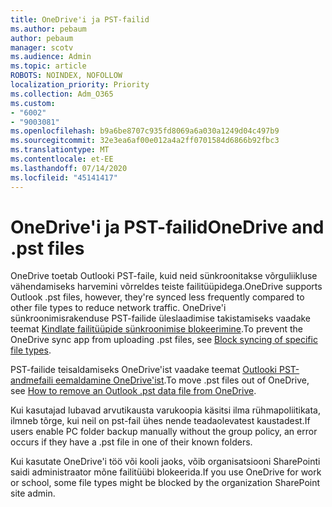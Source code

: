 ```yaml
---
title: OneDrive'i ja PST-failid
ms.author: pebaum
author: pebaum
manager: scotv
ms.audience: Admin
ms.topic: article
ROBOTS: NOINDEX, NOFOLLOW
localization_priority: Priority
ms.collection: Adm_O365
ms.custom:
- "6002"
- "9003081"
ms.openlocfilehash: b9a6be8707c935fd8069a6a030a1249d04c497b9
ms.sourcegitcommit: 32e3ea6af00e012a4a2ff0701584d6866b92fbc3
ms.translationtype: MT
ms.contentlocale: et-EE
ms.lasthandoff: 07/14/2020
ms.locfileid: "45141417"
---
```

# <a name="onedrive-and-pst-files"></a><span data-ttu-id="12f3e-102">OneDrive'i ja PST-failid</span><span class="sxs-lookup"><span data-stu-id="12f3e-102">OneDrive and .pst files</span></span> 

<span data-ttu-id="12f3e-103">OneDrive toetab Outlooki PST-faile, kuid neid sünkroonitakse võrguliikluse vähendamiseks harvemini võrreldes teiste failitüüpidega.</span><span class="sxs-lookup"><span data-stu-id="12f3e-103">OneDrive supports Outlook .pst files, however, they're synced less frequently compared to other file types to reduce network traffic.</span></span> <span data-ttu-id="12f3e-104">OneDrive'i sünkroonimisrakenduse PST-failide üleslaadimise takistamiseks vaadake teemat [Kindlate failitüüpide sünkroonimise blokeerimine](https://docs.microsoft.com/onedrive/block-file-types).</span><span class="sxs-lookup"><span data-stu-id="12f3e-104">To prevent the OneDrive sync app from uploading .pst files, see [Block syncing of specific file types](https://docs.microsoft.com/onedrive/block-file-types).</span></span> 

<span data-ttu-id="12f3e-105">PST-failide teisaldamiseks OneDrive'ist vaadake teemat [Outlooki PST-andmefaili eemaldamine OneDrive'ist](https://support.microsoft.com/office/how-to-remove-an-outlook-pst-data-file-from-onedrive-b6b9e522-59bd-40f7-949f-168d0aa9b38e).</span><span class="sxs-lookup"><span data-stu-id="12f3e-105">To move .pst files out of OneDrive, see [How to remove an Outlook .pst data file from OneDrive](https://support.microsoft.com/office/how-to-remove-an-outlook-pst-data-file-from-onedrive-b6b9e522-59bd-40f7-949f-168d0aa9b38e).</span></span> 

<span data-ttu-id="12f3e-106">Kui kasutajad lubavad arvutikausta varukoopia käsitsi ilma rühmapoliitikata, ilmneb tõrge, kui neil on pst-fail ühes nende teadaolevatest kaustadest.</span><span class="sxs-lookup"><span data-stu-id="12f3e-106">If users enable PC folder backup manually without the group policy, an error occurs if they have a .pst file in one of their known folders.</span></span>

<span data-ttu-id="12f3e-107">Kui kasutate OneDrive'i töö või kooli jaoks, võib organisatsiooni SharePointi saidi administraator mõne failitüübi blokeerida.</span><span class="sxs-lookup"><span data-stu-id="12f3e-107">If you use OneDrive for work or school, some file types might be blocked by the organization SharePoint site admin.</span></span>